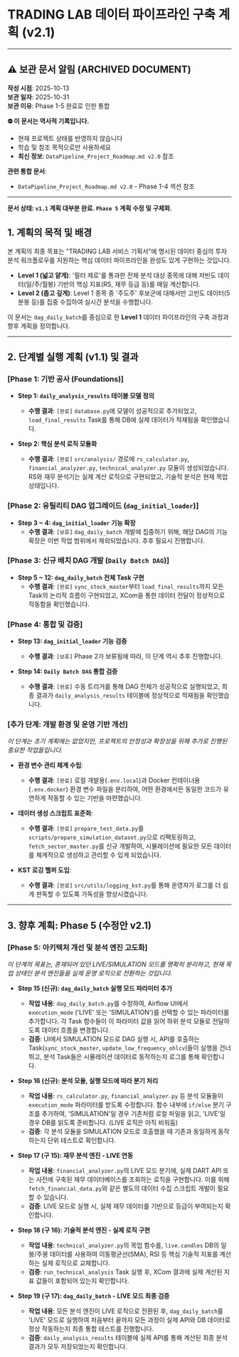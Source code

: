 # TRADING LAB 데이터 파이프라인 구축 계획 (v2.1)

---
## ⚠️ 보관 문서 알림 (ARCHIVED DOCUMENT)

**작성 시점**: 2025-10-13  
**보관 일자**: 2025-10-31  
**보관 이유**: Phase 1-5 완료로 인한 통합

**⛔ 이 문서는 역사적 기록입니다.**
- 현재 프로젝트 상태를 반영하지 않습니다
- 학습 및 참조 목적으로만 사용하세요
- **최신 정보**: `DataPipeline_Project_Roadmap.md v2.0` 참조

**관련 통합 문서**: 
- `DataPipeline_Project_Roadmap.md v2.0` - Phase 1-4 섹션 참조
---

**문서 상태: `v1.1` 계획 대부분 완료. `Phase 5` 계획 수정 및 구체화.**

## 1. 계획의 목적 및 배경

본 계획의 최종 목표는 "TRADING LAB 서비스 기획서"에 명시된 데이터 중심의 투자 분석 워크플로우를 지원하는 핵심 데이터 파이프라인을 완성도 있게 구현하는 것입니다.

- **Level 1 (넓고 얕게)**: '필터 제로'를 통과한 전체 분석 대상 종목에 대해 저빈도 데이터(일/주/월봉) 기반의 핵심 지표(RS, 재무 등급 등)를 매일 계산합니다.
- **Level 2 (좁고 깊게)**: Level 1 종목 중 '주도주' 후보군에 대해서만 고빈도 데이터(5분봉 등)를 집중 수집하여 실시간 분석을 수행합니다.

이 문서는 `dag_daily_batch`를 중심으로 한 **Level 1** 데이터 파이프라인의 구축 과정과 향후 계획을 정의합니다.

---

## 2. 단계별 실행 계획 (v1.1) 및 결과

### [Phase 1: 기반 공사 (Foundations)]

- **Step 1: `daily_analysis_results` 테이블 모델 정의**
  - **수행 결과**: `[완료]` `database.py`에 모델이 성공적으로 추가되었고, `load_final_results` Task를 통해 DB에 실제 데이터가 적재됨을 확인했습니다.

- **Step 2: 핵심 분석 로직 모듈화**
  - **수행 결과**: `[완료]` `src/analysis/` 경로에 `rs_calculator.py`, `financial_analyzer.py`, `technical_analyzer.py` 모듈이 생성되었습니다. RS와 재무 분석기는 실제 계산 로직으로 구현되었고, 기술적 분석은 현재 목업 상태입니다.

### [Phase 2: 유틸리티 DAG 업그레이드 (`dag_initial_loader`)]

- **Step 3 ~ 4: `dag_initial_loader` 기능 확장**
  - **수행 결과**: `[보류]` `dag_daily_batch` 개발에 집중하기 위해, 해당 DAG의 기능 확장은 이번 작업 범위에서 제외되었습니다. 추후 필요시 진행합니다.

### [Phase 3: 신규 배치 DAG 개발 (`Daily Batch DAG`)]

- **Step 5 ~ 12: `dag_daily_batch` 전체 Task 구현**
  - **수행 결과**: `[완료]` `sync_stock_master`부터 `load_final_results`까지 모든 Task의 논리적 흐름이 구현되었고, XCom을 통한 데이터 전달이 정상적으로 작동함을 확인했습니다.

### [Phase 4: 통합 및 검증]

- **Step 13: `dag_initial_loader` 기능 검증**
  - **수행 결과**: `[보류]` Phase 2가 보류됨에 따라, 이 단계 역시 추후 진행합니다.

- **Step 14: `Daily Batch DAG` 통합 검증**
  - **수행 결과**: `[완료]` 수동 트리거를 통해 DAG 전체가 성공적으로 실행되었고, 최종 결과가 `daily_analysis_results` 테이블에 정상적으로 적재됨을 확인했습니다.

### [추가 단계: 개발 환경 및 운영 기반 개선]

*이 단계는 초기 계획에는 없었지만, 프로젝트의 안정성과 확장성을 위해 추가로 진행된 중요한 작업들입니다.*

- **환경 변수 관리 체계 수립**:
  - **수행 결과**: `[완료]` 로컬 개발용(`.env.local`)과 Docker 컨테이너용(`.env.docker`) 환경 변수 파일을 분리하여, 어떤 환경에서든 동일한 코드가 유연하게 작동할 수 있는 기반을 마련했습니다.

- **데이터 생성 스크립트 표준화**:
  - **수행 결과**: `[완료]` `prepare_test_data.py`를 `scripts/prepare_simulation_dataset.py`으로 리팩토링하고, `fetch_sector_master.py`를 신규 개발하여, 시뮬레이션에 필요한 모든 데이터를 체계적으로 생성하고 관리할 수 있게 되었습니다.

- **KST 로깅 헬퍼 도입**:
  - **수행 결과**: `[완료]` `src/utils/logging_kst.py`를 통해 운영자가 로그를 더 쉽게 판독할 수 있도록 가독성을 향상시켰습니다.

---

## 3. 향후 계획: Phase 5 (수정안 v2.1)

### [Phase 5: 아키텍처 개선 및 분석 엔진 고도화]

*이 단계의 목표는, 혼재되어 있던 LIVE/SIMULATION 모드를 명확히 분리하고, 현재 목업 상태인 분석 엔진들을 실제 운영 로직으로 전환하는 것입니다.*

- **Step 15 (신규): `dag_daily_batch` 실행 모드 파라미터 추가**
  - **작업 내용**: `dag_daily_batch.py`를 수정하여, Airflow UI에서 `execution_mode` ('LIVE' 또는 'SIMULATION')를 선택할 수 있는 파라미터를 추가합니다. 각 Task 함수들이 이 파라미터 값을 읽어 하위 분석 모듈로 전달하도록 데이터 흐름을 변경합니다.
  - **검증**: UI에서 SIMULATION 모드로 DAG 실행 시, API를 호출하는 Task(`sync_stock_master`, `update_low_frequency_ohlcv`)들이 실행을 건너뛰고, 분석 Task들은 시뮬레이션 데이터로 동작하는지 로그를 통해 확인합니다.

- **Step 16 (신규): 분석 모듈, 실행 모드에 따라 분기 처리**
  - **작업 내용**: `rs_calculator.py`, `financial_analyzer.py` 등 분석 모듈들이 `execution_mode` 파라미터를 받도록 수정합니다. 함수 내부에 `if/else` 분기 구조를 추가하여, 'SIMULATION'일 경우 기존처럼 로컬 파일을 읽고, 'LIVE'일 경우 DB를 읽도록 준비합니다. (LIVE 로직은 아직 비워둠)
  - **검증**: 각 분석 모듈을 SIMULATION 모드로 호출했을 때 기존과 동일하게 동작하는지 단위 테스트로 확인합니다.

- **Step 17 (구 15): 재무 분석 엔진 - LIVE 연동**
  - **작업 내용**: `financial_analyzer.py`의 LIVE 모드 분기에, 실제 DART API 또는 사전에 구축된 재무 데이터베이스를 조회하는 로직을 구현합니다. 이를 위해 `fetch_financial_data.py`와 같은 별도의 데이터 수집 스크립트 개발이 필요할 수 있습니다.
  - **검증**: LIVE 모드로 실행 시, 실제 재무 데이터를 기반으로 등급이 부여되는지 확인합니다.

- **Step 18 (구 16): 기술적 분석 엔진 - 실제 로직 구현**
  - **작업 내용**: `technical_analyzer.py`의 목업 함수를, `live.candles` DB의 일봉/주봉 데이터를 사용하여 이동평균선(SMA), RSI 등 핵심 기술적 지표를 계산하는 실제 로직으로 교체합니다.
  - **검증**: `run_technical_analysis` Task 실행 후, XCom 결과에 실제 계산된 지표 값들이 포함되어 있는지 확인합니다.

- **Step 19 (구 17): `dag_daily_batch` - LIVE 모드 최종 검증**
  - **작업 내용**: 모든 분석 엔진이 LIVE 로직으로 전환된 후, `dag_daily_batch`를 'LIVE' 모드로 실행하여 처음부터 끝까지 모든 과정이 실제 API와 DB 데이터로 정상 작동하는지 최종 통합 테스트를 진행합니다.
  - **검증**: `daily_analysis_results` 테이블에 실제 API를 통해 계산된 최종 분석 결과가 모두 저장되었는지 확인합니다.